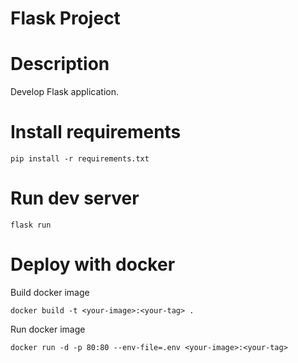 Flask Project
=============

# Description

Develop Flask application.

# Install requirements

```
pip install -r requirements.txt
```

# Run dev server

```
flask run
```

# Deploy with docker

Build docker image

```
docker build -t <your-image>:<your-tag> .
```

Run docker image

```
docker run -d -p 80:80 --env-file=.env <your-image>:<your-tag>
```
